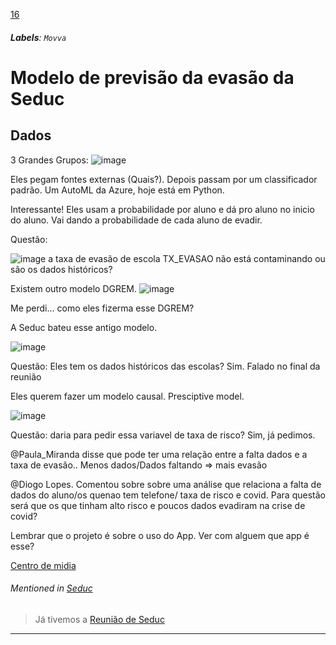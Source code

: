 [16](https://github.com/guilhermeprokisch/ideias/issues/16) 
###### **Labels**: `Movva`



# Modelo de previsão da evasão da Seduc

## Dados 
  3 Grandes Grupos:
  ![image](image)

Eles pegam fontes externas (Quais?). Depois passam por um classificador padrão. Um AutoML da Azure, hoje está em Python.

Interessante! Eles usam a probabilidade por aluno e dá pro aluno no inicio do aluno. Vai dando a probabilidade de cada aluno de evadir.

Questão:

![image](image) a taxa de evasão de escola TX_EVASAO não está contaminando ou são os dados históricos?

Existem outro modelo DGREM. 
![image](image)

Me perdi... como eles fizerma esse DGREM?

A Seduc bateu esse antigo modelo.

![image](image)

Questão: Eles tem os dados históricos das escolas? Sim. Falado no final da reunião

Eles querem fazer um modelo causal. Presciptive model.

![image](image)

Questão: daria para pedir essa variavel de taxa de risco? Sim, já pedimos.

@Paula_Miranda disse que pode ter uma relação entre a falta dados e a taxa de evasão.. Menos dados/Dados faltando => mais evasão

@Diogo Lopes. Comentou sobre sobre uma análise que relaciona a falta de dados do aluno/os quenao tem telefone/ taxa de risco e covid. Para questão será que os que tinham alto risco e poucos dados  evadiram na crise de covid?

Lembrar que o projeto é sobre o uso do App. Ver com alguem que app é esse?
 
[Centro de midia](Centro-de-midia)


###### Mentioned in [Seduc](Seduc)  
 > Já tivemos a [Reunião de Seduc](Reunião-de-Seduc)

-------------------------------------------------------------------------------

